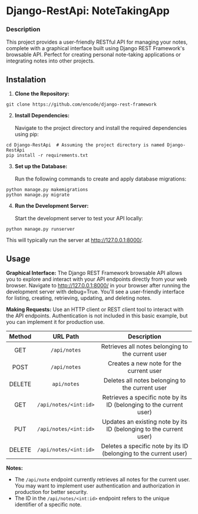 # Django-RestApi: NoteTakingApp
 
### Description

This project provides a user-friendly RESTful API for managing your notes, complete with a graphical interface built using Django REST Framework's browsable API. Perfect for creating personal note-taking applications or integrating notes into other projects.

## Instalation

1. **Clone the Repository:**
```
git clone https://github.com/encode/django-rest-framework
```
2. **Install Dependencies:**
<br><br>Navigate to the project directory and install the required dependencies using pip:
```
cd Django-RestApi  # Assuming the project directory is named Django-RestApi
pip install -r requirements.txt
```
3. **Set up the Database:**
   <br><br>Run the following commands to create and apply database migrations:
```
python manage.py makemigrations
python manage.py migrate
```
4. **Run the Development Server:**
   <br><br>Start the development server to test your API locally:
```
python manage.py runserver
```
This will typically run the server at http://127.0.0.1:8000/.

## Usage
**Graphical Interface:**
The Django REST Framework browsable API allows you to explore and interact with your API endpoints directly from your web browser. Navigate to http://127.0.0.1:8000/ in your browser after running the development server with debug=True. You'll see a user-friendly interface for listing, creating, retrieving, updating, and deleting notes.

**Making Requests:**
Use an HTTP client or REST client tool to interact with the API endpoints. Authentication is not included in this basic example, but you can implement it for production use.

| Method | URL Path | Description |
| :--: | :--: | :--: |
| GET | `/api/notes` | Retrieves all notes belonging to the current user |
| POST | `/api/notes` | Creates a new note for the current user |
| DELETE | `api/notes` | Deletes all notes belonging to the current user |
| GET | `/api/notes/<int:id>` | Retrieves a specific note by its ID (belonging to the current user) |
| PUT | `/api/notes/<int:id>` | Updates an existing note by its ID (belonging to the current user) |
| DELETE | `/api/notes/<int:id>` | Deletes a specific note by its ID (belonging to the current user) |

**Notes:**
- The `/api/note` endpoint currently retrieves all notes for the current user. You may want to implement user authentication and authorization in production for better security.
- The ID in the `/api/notes/<int:id>` endpoint refers to the unique identifier of a specific note.
